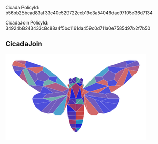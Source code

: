 Cicada PolicyId: b56bb25bcad83af33c40e529722ecb19e3a54046dae97105e36d7134

CicadaJoin PolicyId: 34924b8243433c8c88a4f5bc1161da459c0d711a0e7585d97b2f7b50

## CicadaJoin
<img src="https://github.com/CicadaNFT/Svg/blob/main/CicadaJoin.svg">
